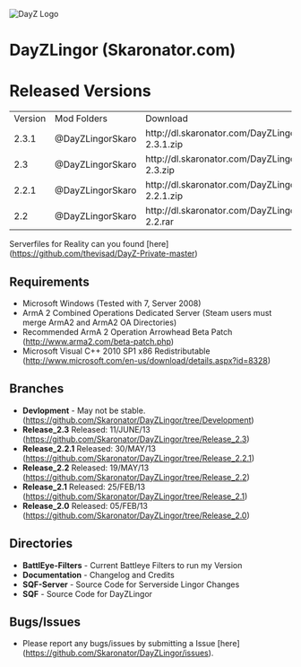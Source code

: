 ![DayZ Logo](https://dl.dropbox.com/u/23896685/DayZLingor/dayzlingor.jpg)

DayZLingor (Skaronator.com)
==========

Released Versions
==================================
<table>
  <tr>
    <td>Version</td><td>Mod Folders</td><td>Download</td><td>Release</td>
  </tr>
  <tr>
    <td>2.3.1</td><td>@DayZLingorSkaro</td><td>http://dl.skaronator.com/DayZLingorSkaro-2.3.1.zip</td><td>18/JUNE/2013</td>
  </tr>
  <tr>
    <td>2.3</td><td>@DayZLingorSkaro</td><td>http://dl.skaronator.com/DayZLingorSkaro-2.3.zip</td><td>10/JUNE/2013</td>
  </tr>
  <tr>
    <td>2.2.1</td><td>@DayZLingorSkaro</td><td>http://dl.skaronator.com/DayZLingorSkaro-2.2.1.zip</td><td>30/MAY/2013</td>
  </tr>
  <tr>
    <td>2.2</td><td>@DayZLingorSkaro</td><td>http://dl.skaronator.com/DayZLingorSkaro-2.2.rar</td><td>19/MAY/2013</td>
  </tr>
</table>

Serverfiles for Reality can you found [here] (https://github.com/thevisad/DayZ-Private-master) 

Requirements
------------

 - Microsoft Windows (Tested with 7, Server 2008)
 - ArmA 2 Combined Operations Dedicated Server (Steam users must merge ArmA2 and ArmA2 OA Directories)
 - Recommended ArmA 2 Operation Arrowhead Beta Patch (http://www.arma2.com/beta-patch.php)
 - Microsoft Visual C++ 2010 SP1 x86 Redistributable (http://www.microsoft.com/en-us/download/details.aspx?id=8328)
 
Branches
--------

- **Devlopment** - May not be stable. (https://github.com/Skaronator/DayZLingor/tree/Development)
- **Release_2.3** Released: 11/JUNE/13 (https://github.com/Skaronator/DayZLingor/tree/Release_2.3)
- **Release_2.2.1** Released: 30/MAY/13 (https://github.com/Skaronator/DayZLingor/tree/Release_2.2.1)
- **Release_2.2** Released: 19/MAY/13 (https://github.com/Skaronator/DayZLingor/tree/Release_2.2)
- **Release_2.1** Released: 25/FEB/13 (https://github.com/Skaronator/DayZLingor/tree/Release_2.1)
- **Release_2.0** Released: 05/FEB/13 (https://github.com/Skaronator/DayZLingor/tree/Release_2.0)

Directories
-----------

 - **BattlEye-Filters** - Current Battleye Filters to run my Version
 - **Documentation** - Changelog and Credits
 - **SQF-Server** - Source Code for Serverside Lingor Changes
 - **SQF** - Source Code for DayZLingor

Bugs/Issues
-----------

- Please report any bugs/issues by submitting a Issue [here] (https://github.com/Skaronator/DayZLingor/issues).
